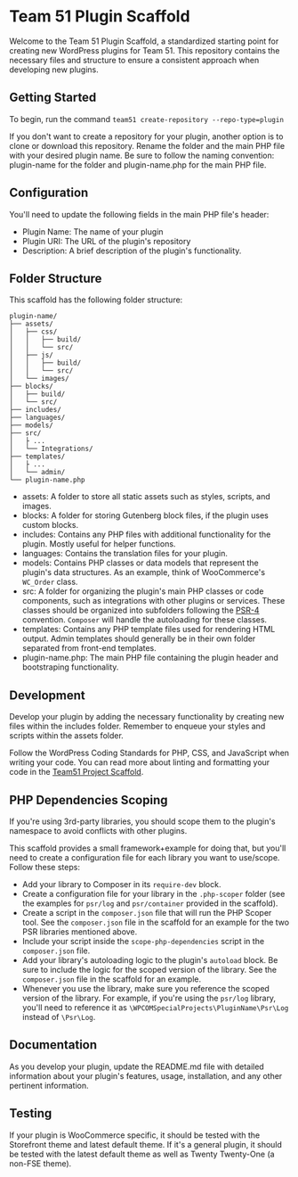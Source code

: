 # Team 51 Plugin Scaffold

Welcome to the Team 51 Plugin Scaffold, a standardized starting point for creating new WordPress plugins for Team 51. This repository contains the necessary files and structure to ensure a consistent approach when developing new plugins.

## Getting Started

To begin, run the command `team51 create-repository --repo-type=plugin`

If you don't want to create a repository for your plugin, another option is to clone or download this repository. Rename the folder and the main PHP file with your desired plugin name. Be sure to follow the naming convention: plugin-name for the folder and plugin-name.php for the main PHP file.

## Configuration

You'll need to update the following fields in the main PHP file's header:

- Plugin Name: The name of your plugin
- Plugin URI: The URL of the plugin's repository
- Description: A brief description of the plugin's functionality.

## Folder Structure

This scaffold has the following folder structure:

```
plugin-name/
├── assets/
│   ├── css/
│   │   ├── build/
│   │   └── src/
│   ├── js/
│   │   ├── build/
│   │   └── src/
│   └── images/
├── blocks/
│   ├── build/
│   └── src/
├── includes/
├── languages/
├── models/
├── src/
│   ├ ...
│   └── Integrations/
├── templates/
│   ├ ...
│   └── admin/
└── plugin-name.php
```

- assets: A folder to store all static assets such as styles, scripts, and images.
- blocks: A folder for storing Gutenberg block files, if the plugin uses custom blocks.
- includes: Contains any PHP files with additional functionality for the plugin. Mostly useful for helper functions.
- languages: Contains the translation files for your plugin.
- models: Contains PHP classes or data models that represent the plugin's data structures. As an example, think of WooCommerce's `WC_Order` class.
- src: A folder for organizing the plugin's main PHP classes or code components, such as integrations with other plugins or services. These classes should be organized into subfolders following the [PSR-4](https://www.php-fig.org/psr/psr-4/) convention. `Composer` will handle the autoloading for these classes.
- templates: Contains any PHP template files used for rendering HTML output. Admin templates should generally be in their own folder separated from front-end templates.
- plugin-name.php: The main PHP file containing the plugin header and bootstraping functionality.

## Development

Develop your plugin by adding the necessary functionality by creating new files within the includes folder. Remember to enqueue your styles and scripts within the assets folder.

Follow the WordPress Coding Standards for PHP, CSS, and JavaScript when writing your code. You can read more about linting and formatting your code in the [Team51 Project Scaffold](https://github.com/a8cteam51/team51-project-scaffold#code-style--quality).

## PHP Dependencies Scoping

If you're using 3rd-party libraries, you should scope them to the plugin's namespace to avoid conflicts with other plugins.

This scaffold provides a small framework+example for doing that, but you'll need to create a configuration file for each library you want to use/scope. Follow these steps:

* Add your library to Composer in its `require-dev` block.
* Create a configuration file for your library in the `.php-scoper` folder (see the examples for `psr/log` and `psr/container` provided in the scaffold).
* Create a script in the `composer.json` file that will run the PHP Scoper tool. See the `composer.json` file in the scaffold for an example for the two PSR libraries mentioned above.
* Include your script inside the `scope-php-dependencies` script in the `composer.json` file.
* Add your library's autoloading logic to the plugin's `autoload` block. Be sure to include the logic for the scoped version of the library. See the `composer.json` file in the scaffold for an example.
* Whenever you use the library, make sure you reference the scoped version of the library. For example, if you're using the `psr/log` library, you'll need to reference it as `\WPCOMSpecialProjects\PluginName\Psr\Log` instead of `\Psr\Log`.

## Documentation

As you develop your plugin, update the README.md file with detailed information about your plugin's features, usage, installation, and any other pertinent information.

## Testing

If your plugin is WooCommerce specific, it should be tested with the Storefront theme and latest default theme. If it's a general plugin, it should be tested with the latest default theme as well as Twenty Twenty-One (a non-FSE theme).
